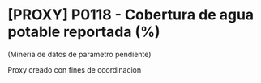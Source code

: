 # [PROXY] P0118 - Cobertura de agua potable reportada (%)

(Mineria de datos de parametro pendiente)

Proxy creado con fines de coordinacion